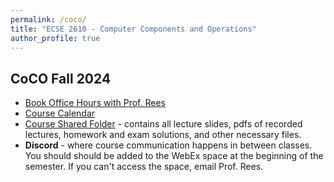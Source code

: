 ```yaml
---
permalink: /coco/
title: "ECSE 2610 - Computer Components and Operations"
author_profile: true
---
```


## CoCO Fall 2024

* [Book Office Hours with Prof. Rees](https://calendly.com/reesj3/coco-office-hours)
* [Course Calendar](https://docs.google.com/spreadsheets/d/1ZMBrMZQafYQkDq-hXXXMoT3DYaLaOsYWDn9MzZFm504/edit?usp=sharing)
* [Course Shared Folder](https://u.pcloud.link/publink/show?code=kZQvoE0Z4sL4bdn2msmN1c9zEUJwWRwytJCk) - contains all lecture slides, pdfs of recorded lectures, homework and exam solutions, and other necessary files.
* **Discord** - where course communication happens in between classes.  You should should be added to the WebEx space at the beginning of the semester.  If you can't access the space, email Prof. Rees.
